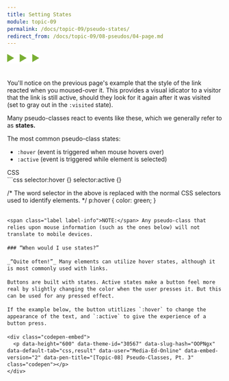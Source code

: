 ```yaml
---
title: Setting States
module: topic-09
permalink: /docs/topic-09/pseudo-states/
redirect_from: /docs/topic-09/08-pseudos/04-page.md
---
```


<img src="./../../../img/arrow-divider.svg" style="width: 75px; border: none; margin: 0px 0 20px 0" />

You'll notice on the previous page's example that the style of the link reacted when you moused-over it. This provides a visual idicator to a visitor that the link is still active, should they look for it again after it was visited (set to gray out in the `:visited` state).

Many pseudo-classes react to events like these, which we generally refer to as **states.**

The most common pseudo-class states:
- `:hover` (event is triggered when mouse hovers over)
- `:active` (event is triggered while element is selected)

<div id="code-heading">CSS</div>
```css
selector:hover {}
selector:active {}

/* The word selector in the above is replaced with
the normal CSS selectors used to identify elements. */
p:hover {
  color: green;
}
```

<span class="label label-info">NOTE:</span> Any pseudo-class that relies upon mouse information (such as the ones below) will not translate to mobile devices.

### “When would I use states?”

_“Quite often!”_ Many elements can utilize hover states, although it is most commonly used with links.

Buttons are built with states. Active states make a button feel more real by slightly changing the color when the user presses it. But this can be used for any pressed effect.

If the example below, the button utitlizes `:hover` to change the appearance of the text, and `:active` to give the experience of a button press.

<div class="codepen-embed">
  <p data-height="600" data-theme-id="30567" data-slug-hash="OOPNgx" data-default-tab="css,result" data-user="Media-Ed-Online" data-embed-version="2" data-pen-title="[Topic-08] Pseudo-Classes, Pt. 3" class="codepen"></p>
</div>
